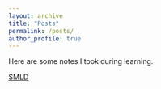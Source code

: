 ```yaml
---
layout: archive
title: "Posts"
permalink: /posts/
author_profile: true
---
```


Here are some notes I took during learning.

[SMLD](http://ajay0422.github.io/files/SMLD.html)

<!-- {% for post in site.posts reversed %}
  {% include archive-single.html %}
{% endfor %} -->